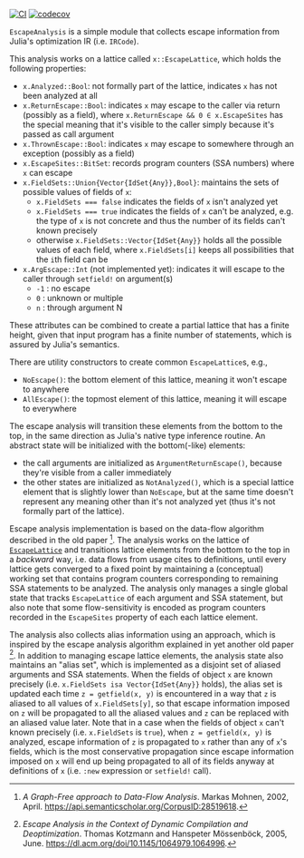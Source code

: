[![CI](https://github.com/aviatesk/EscapeAnalysis.jl/actions/workflows/ci.yml/badge.svg)](https://github.com/aviatesk/EscapeAnalysis.jl/actions/workflows/ci.yml)
[![codecov](https://codecov.io/gh/aviatesk/EscapeAnalysis.jl/branch/master/graph/badge.svg?token=ADEKPZRUJH)](https://codecov.io/gh/aviatesk/EscapeAnalysis.jl)

`EscapeAnalysis` is a simple module that collects escape information from Julia's optimization IR (i.e. `IRCode`).

This analysis works on a lattice called `x::EscapeLattice`, which holds the following properties:
- `x.Analyzed::Bool`: not formally part of the lattice, indicates `x` has not been analyzed at all
- `x.ReturnEscape::Bool`: indicates `x` may escape to the caller via return (possibly as a field),
    where `x.ReturnEscape && 0 ∈ x.EscapeSites` has the special meaning that it's visible to
    the caller simply because it's passed as call argument
- `x.ThrownEscape::Bool`: indicates `x` may escape to somewhere through an exception (possibly as a field)
- `x.EscapeSites::BitSet`: records program counters (SSA numbers) where `x` can escape
- `x.FieldSets::Union{Vector{IdSet{Any}},Bool}`: maintains the sets of possible values of fields of `x`:
  * `x.FieldSets === false` indicates the fields of `x` isn't analyzed yet
  * `x.FieldSets === true` indicates the fields of `x` can't be analyzed, e.g. the type of `x`
    is not concrete and thus the number of its fields can't known precisely
  * otherwise `x.FieldSets::Vector{IdSet{Any}}` holds all the possible values of each field,
    where `x.FieldSets[i]` keeps all possibilities that the `i`th field can be
- `x.ArgEscape::Int` (not implemented yet): indicates it will escape to the caller through `setfield!` on argument(s)
  * `-1` : no escape
  * `0` : unknown or multiple
  * `n` : through argument N

These attributes can be combined to create a partial lattice that has a finite height, given
that input program has a finite number of statements, which is assured by Julia's semantics.

There are utility constructors to create common `EscapeLattice`s, e.g.,
- `NoEscape()`: the bottom element of this lattice, meaning it won't escape to anywhere
- `AllEscape()`: the topmost element of this lattice, meaning it will escape to everywhere

The escape analysis will transition these elements from the bottom to the top,
in the same direction as Julia's native type inference routine.
An abstract state will be initialized with the bottom(-like) elements:
- the call arguments are initialized as `ArgumentReturnEscape()`, because they're visible from a caller immediately
- the other states are initialized as `NotAnalyzed()`, which is a special lattice element that
  is slightly lower than `NoEscape`, but at the same time doesn't represent any meaning
  other than it's not analyzed yet (thus it's not formally part of the lattice).

Escape analysis implementation is based on the data-flow algorithm described in the old paper [^MM02].
The analysis works on the lattice of [`EscapeLattice`](@ref) and transitions lattice elements
from the bottom to the top in a _backward_ way, i.e. data flows from usage cites to definitions,
until every lattice gets converged to a fixed point by maintaining a (conceptual) working set
that contains program counters corresponding to remaining SSA statements to be analyzed.
The analysis only manages a single global state that tracks `EscapeLattice` of each argument
and SSA statement, but also note that some flow-sensitivity is encoded as program counters
recorded in the `EscapeSites` property of each each lattice element.

The analysis also collects alias information using an approach, which is inspired by
the escape analysis algorithm explained in yet another old paper [^JVM05].
In addition to managing escape lattice elements, the analysis state also maintains an "alias set",
which is implemented as a disjoint set of aliased arguments and SSA statements.
When the fields of object `x` are known precisely (i.e. `x.FieldSets isa Vector{IdSet{Any}}` holds),
the alias set is updated each time `z = getfield(x, y)` is encountered in a way that `z` is
aliased to all values of `x.FieldSets[y]`, so that escape information imposed on `z` will be
propagated to all the aliased values and `z` can be replaced with an aliased value later.
Note that in a case when the fields of object `x` can't known precisely (i.e. `x.FieldSets` is `true`),
when `z = getfield(x, y)` is analyzed, escape information of `z` is propagated to `x` rather
than any of `x`'s fields, which is the most conservative propagation since escape information
imposed on `x` will end up being propagated to all of its fields anyway at definitions of `x`
(i.e. `:new` expression or `setfield!` call).

[^MM02]: _A Graph-Free approach to Data-Flow Analysis_.
         Markas Mohnen, 2002, April.
         <https://api.semanticscholar.org/CorpusID:28519618>.

[^JVM05]: _Escape Analysis in the Context of Dynamic Compilation and Deoptimization_.
          Thomas Kotzmann and Hanspeter Mössenböck, 2005, June.
          <https://dl.acm.org/doi/10.1145/1064979.1064996>.
